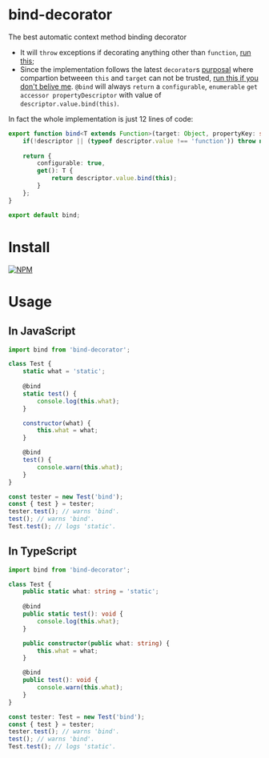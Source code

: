# bind-decorator
The best automatic context method binding decorator

- It will `throw` exceptions if decorating anything other than `function`, [run this](throws.md);
- Since the implementation follows the latest `decorator`s [purposal](http://tc39.github.io/proposal-decorators/) where compartion betweeen `this` and `target` can not be trusted, [run this if you don't belive me](http://www.typescriptlang.org/play/index.html#src=function%20bind%3CT%20extends%20Function%3E(target%3A%20Object%2C%20propertyKey%3A%20string%20%7C%20symbol%2C%20descriptor%3A%20TypedPropertyDescriptor%3CT%3E)%3A%20TypedPropertyDescriptor%3CT%3E%20%7C%20void%20%7B%0D%0A%09if(!descriptor%20%7C%7C%20(typeof%20descriptor.value%20!%3D%3D%20'function'))%20throw%20new%20TypeError(%60Only%20functions%20can%20be%20decorated%20with%20%40bind.%20%3C%24%7BpropertyKey%7D%3E%20is%20not%20a%20function!%60)%3B%0D%0A%09%0D%0A%09return%20%7B%0D%0A%09%09configurable%3A%20true%2C%0D%0A%09%09get()%3A%20T%20%7B%0D%0A%09%09%09console.log(target%2C%20this%2C%20this.prototype%2C%20this._proto_%2C%20this.__proto__)%3B%0D%0A%09%09%09return%20descriptor.value.bind(this)%3B%0D%0A%09%09%7D%0D%0A%09%7D%3B%0D%0A%7D%0D%0A%0D%0Aclass%20Test%20%7B%0D%0A%09public%20static%20what%3A%20string%20%3D%20'static'%3B%0D%0A%09%0D%0A%20%20%20%20%40bind%0D%0A%20%20%20%20public%20static%20test()%3A%20void%20%7B%0D%0A%20%20%20%20%09console.log(this.what)%3B%0D%0A%20%20%20%20%7D%0D%0A%0D%0A%20%20%20%20%2F%2F%40(bind%20as%20Function)%0D%0A%20%20%20%20public%20failed%3A%20boolean%3B%0D%0A%0D%0A%20%20%20%20public%20constructor(public%20what%3A%20string)%20%7B%0D%0A%20%20%20%20%20%20%20%20this.what%20%3D%20what%3B%0D%0A%20%20%20%20%7D%0D%0A%0D%0A%20%20%20%20%40bind%0D%0A%20%20%20%20public%20test()%3A%20void%20%7B%0D%0A%20%20%20%20%20%20%20%20console.warn(this.what)%3B%0D%0A%20%20%20%20%7D%0D%0A%7D%0D%0A%0D%0Aconst%20test%3A%20Test%20%3D%20new%20Test('bind')%3B%0D%0Aconst%20%7B%20test%3A%20tester%20%7D%20%3D%20test%3B%0D%0Atest.test()%3B%0D%0Atester()%3B%0D%0ATest.test()%3B%0D%0Afor(let%20k%20in%20test)%20%7B%0D%0A%09console.info(%60%24%7Bk%7D%20is%20enumerable%60)%3B%0D%0A%7D). `@bind` will always `return` a `configurable`, `enumerable` `get accessor propertyDescriptor` with value of `descriptor.value.bind(this)`.

In fact the whole implementation is just 12 lines of code:

```typescript
export function bind<T extends Function>(target: Object, propertyKey: string | symbol, descriptor: TypedPropertyDescriptor<T>): TypedPropertyDescriptor<T> | void {
	if(!descriptor || (typeof descriptor.value !== 'function')) throw new TypeError(`Only functions can be decorated with @bind. <${propertyKey}> is not a function!`);
	
	return {
		configurable: true,
		get(): T {
			return descriptor.value.bind(this);
		}
	};
}

export default bind;
```

# Install

[![NPM](https://nodei.co/npm/bind-decorator.png?downloads=true&stars=true)](https://nodei.co/npm/bind-decorator/)

# Usage

## In JavaScript

```javascript
import bind from 'bind-decorator';

class Test {
    static what = 'static';
    
    @bind
    static test() {
        console.log(this.what);
    }

    constructor(what) {
        this.what = what;
    }

    @bind
    test() {
        console.warn(this.what);
    }
}

const tester = new Test('bind');
const { test } = tester;
tester.test(); // warns 'bind'.
test(); // warns 'bind'.
Test.test(); // logs 'static'.
```

## In TypeScript

```typescript
import bind from 'bind-decorator';

class Test {
    public static what: string = 'static';
    
    @bind
    public static test(): void {
        console.log(this.what);
    }

    public constructor(public what: string) {
        this.what = what;
    }

    @bind
    public test(): void {
        console.warn(this.what);
    }
}

const tester: Test = new Test('bind');
const { test } = tester;
tester.test(); // warns 'bind'.
test(); // warns 'bind'.
Test.test(); // logs 'static'.
```

